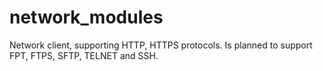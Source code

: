 # network_modules
Network client, supporting HTTP, HTTPS protocols. Is planned to support FPT, FTPS, SFTP, TELNET and SSH.
